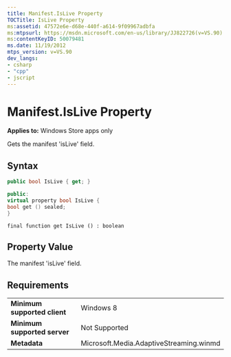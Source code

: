 ```yaml
---
title: Manifest.IsLive Property
TOCTitle: IsLive Property
ms:assetid: 47572e6e-d68e-440f-a614-9f09967adbfa
ms:mtpsurl: https://msdn.microsoft.com/en-us/library/JJ822726(v=VS.90)
ms:contentKeyID: 50079481
ms.date: 11/19/2012
mtps_version: v=VS.90
dev_langs:
- csharp
- "cpp"
- jscript
---
```


# Manifest.IsLive Property

**Applies to:** Windows Store apps only

Gets the manifest 'isLive' field.

## Syntax

```csharp
public bool IsLive { get; }
```

```cpp
public:
virtual property bool IsLive {
bool get () sealed;
}
```

```jscript
final function get IsLive () : boolean
```

## Property Value

The manifest 'isLive' field.

## Requirements

|||
|--- |--- |
|**Minimum supported client**|Windows 8|
|**Minimum supported server**|Not Supported|
|**Metadata**|Microsoft.Media.AdaptiveStreaming.winmd|

